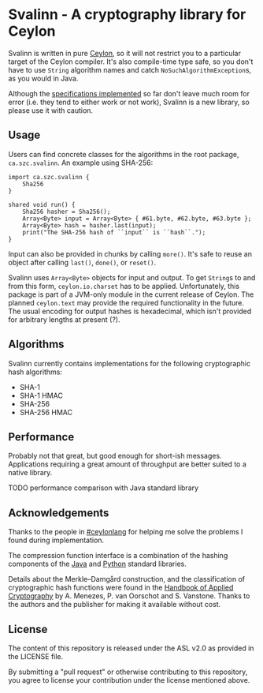 # Svalinn - A cryptography library for Ceylon

Svalinn is written in pure [Ceylon](http://ceylon-lang.org/), so it will not restrict you to a particular target of the Ceylon compiler. It's also compile-time type safe, so you don't have to use `String` algorithm names and catch `NoSuchAlgorithmException`s, as you would in Java.

Although the [specifications implemented](#algorithms) so far don't leave much room for error (i.e. they tend to either work or not work), Svalinn is a new library, so please use it with caution.

## Usage

Users can find concrete classes for the algorithms in the root package, `ca.szc.svalinn`. An example using SHA-256:

```ceylon
import ca.szc.svalinn {
    Sha256
}

shared void run() {
    Sha256 hasher = Sha256();
    Array<Byte> input = Array<Byte> { #61.byte, #62.byte, #63.byte };
    Array<Byte> hash = hasher.last(input);
    print("The SHA-256 hash of ``input`` is ``hash``.");
}
```

Input can also be provided in chunks by calling `more()`. It's safe to reuse an object after calling `last()`, `done()`, or `reset()`.

Svalinn uses `Array<Byte>` objects for input and output. To get `String`s to and from this form, `ceylon.io.charset` has to be applied. Unfortunately, this package is part of a JVM-only module in the current release of Ceylon. The planned `ceylon.text` may provide the required functionality in the future. The usual encoding for output hashes is hexadecimal, which isn't provided for arbitrary lengths at present (?).

## Algorithms

Svalinn currently contains implementations for the following cryptographic hash algorithms:

- SHA-1
- SHA-1 HMAC
- SHA-256
- SHA-256 HMAC

## Performance

Probably not that great, but good enough for short-ish messages. Applications requiring a great amount of throughput are better suited to a native library.

TODO performance comparison with Java standard library

## Acknowledgements

Thanks to the people in [#ceylonlang](http://ceylon-lang.org/community/) for helping me solve the problems I found during implementation.

The compression function interface is a combination of the hashing components of the [Java](http://docs.oracle.com/javase/7/docs/api/java/security/MessageDigest.html) and [Python](https://docs.python.org/3/library/hashlib.html) standard libraries.

Details about the Merkle–Damgård construction, and the classification of cryptographic hash functions were found in the [Handbook of Applied Cryptography](http://cacr.uwaterloo.ca/hac/) by A. Menezes, P. van Oorschot and S. Vanstone. Thanks to the authors and the publisher for making it available without cost.

## License

The content of this repository is released under the ASL v2.0 as provided in the LICENSE file.

By submitting a "pull request" or otherwise contributing to this repository, you agree to license your contribution under the license mentioned above.

